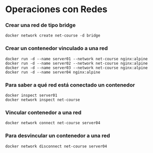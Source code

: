 # Operaciones con Redes

### Crear una red de tipo bridge

```
docker network create net-course -d bridge
```

### Crear un contenedor vinculado a una red

```
docker run -d --name server01 --network net-course nginx:alpine
docker run -d --name server02 --network net-course nginx:alpine
docker run -d --name server03 --network net-course nginx:alpine
docker run -d --name server04 nginx:alpine
```

### Para saber a qué red está conectado un contenedor

```
docker inspect server01
docker network inspect net-course
```

### Vincular contenedor a una red

```
docker network connect net-course server04
```

### Para desvincular un contenedor a una red

```
docker network disconnect net-course server04
```
